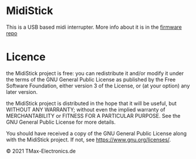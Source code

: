 # MidiStick
 This is a USB based midi interrupter. More info about it is in the [firmware repo](https://github.com/TMaxElectronics/MidiStick_Firmware)
 
# Licence
   the MidiStick project is free: you can redistribute it and/or modify
   it under the terms of the GNU General Public License as published by
   the Free Software Foundation, either version 3 of the License, or
   (at your option) any later version.

   the MidiStick project is distributed in the hope that it will be useful,
   but WITHOUT ANY WARRANTY; without even the implied warranty of
   MERCHANTABILITY or FITNESS FOR A PARTICULAR PURPOSE.  See the
   GNU General Public License for more details.

   You should have received a copy of the GNU General Public License
   along with the MidiStick project.  If not, see <https://www.gnu.org/licenses/>.
   
&copy; 2021 TMax-Electronics.de
